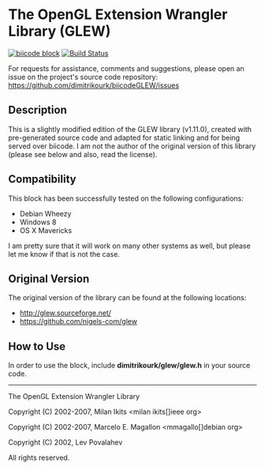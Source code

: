 The OpenGL Extension Wrangler Library (GLEW)
============================================
[![biicode block](http://img.shields.io/badge/dimitrikourk%2Fglew-DEV%3A%202-yellow.svg)](http://www.biicode.com/dimitrikourk/dimitrikourk/glew/master/2) [![Build Status](https://travis-ci.org/dimitrikourk/biicodeGLEW.svg?branch=master)](https://travis-ci.org/dimitrikourk/biicodeGLEW)

For requests for assistance, comments and suggestions, please open an issue on the project's source code repository: https://github.com/dimitrikourk/biicodeGLEW/issues


Description
-----------
This is a slightly modified edition of the GLEW library (v1.11.0), created with pre-generated source code and adapted for static linking and for being served over biicode. I am not the author of the original version of this library (please see below and also, read the license).

Compatibility
-------------
This block has been successfully tested on the following configurations:

- Debian Wheezy
- Windows 8
- OS X Mavericks

I am pretty sure that it will work on many other systems as well, but please let me know if that is not the case.

Original Version
----------------
The original version of the library can be found at the following locations:

- http://glew.sourceforge.net/
- https://github.com/nigels-com/glew

How to Use
----------
In order to use the block, include **dimitrikourk/glew/glew.h** in your source code.

---

The OpenGL Extension Wrangler Library

Copyright (C) 2002-2007, Milan Ikits <milan ikits[]ieee org>

Copyright (C) 2002-2007, Marcelo E. Magallon <mmagallo[]debian org>

Copyright (C) 2002, Lev Povalahev

All rights reserved.

